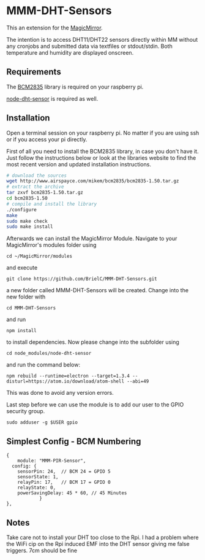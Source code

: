 # MMM-DHT-Sensors
This an extension for the [MagicMirror](https://github.com/MichMich/MagicMirror).

The intention is to access DHT11/DHT22 sensors directly within MM without any cronjobs and submitted data via textfiles or stdout/stdin. Both temperature and humidity are displayed onscreen. 

## Requirements

The  [BCM2835](http://www.airspayce.com/mikem/bcm2835/) library is required on your raspberry pi.

[node-dht-sensor](https://github.com/momenso/node-dht-sensor) is required as well.

## Installation

Open a terminal session on your raspberry pi. No matter if you are using ssh or if you access your pi directly.

First of all you need to install the BCM2835 library, in case you don't have it. Just follow the instructions below or look at the libraries website to find the most recent version and updated installation instructions.
```bash
# download the sources
wget http://www.airspayce.com/mikem/bcm2835/bcm2835-1.50.tar.gz
# extract the archive
tar zxvf bcm2835-1.50.tar.gz
cd bcm2835-1.50
# compile and install the library
./configure
make
sudo make check
sudo make install
```

Afterwards we can install the MagicMirror Module. Navigate to your MagicMirror's modules folder using 
```
cd ~/MagicMirror/modules
``` 
and execute 
```
git clone https://github.com/BrielC/MMM-DHT-Sensors.git
```
a new folder called MMM-DHT-Sensors will be created. Change into the new folder with 
```
cd MMM-DHT-Sensors
``` 
and run 
```
npm install
``` 
to install dependencies. Now please change into the subfolder using 
```
cd node_modules/node-dht-sensor
``` 
and run the command below:
```
npm rebuild --runtime=electron --target=1.3.4 --disturl=https://atom.io/download/atom-shell --abi=49
```
This was done to avoid any version errors.

Last step before we can use the module is to add our user to the GPIO security group.
```
sudo adduser -g $USER gpio
```

## Simplest Config - BCM Numbering
```
{
	module: "MMM-PIR-Sensor",
  config: {
  	sensorPin: 24,	// BCM 24 = GPIO 5
  	sensorState: 1,
  	relayPin: 17,	// BCM 17 = GPIO 0
  	relayState: 0,
  	powerSavingDelay: 45 * 60, // 45 Minutes
      		}
},
```

## Notes

Take care not to install your DHT too close to the Rpi. I had a problem where the WiFi cip on the Rpi induced EMF into the DHT sensor giving me false triggers. 7cm should be fine
